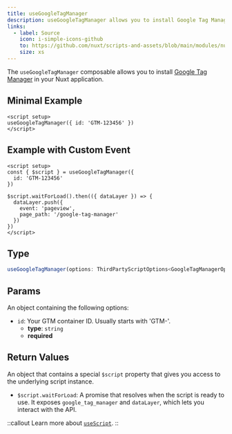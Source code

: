 ```yaml
---
title: useGoogleTagManager
description: useGoogleTagManager allows you to install Google Tag Manager in your Nuxt app.
links:
  - label: Source
    icon: i-simple-icons-github
    to: https://github.com/nuxt/scripts-and-assets/blob/main/modules/nuxt-third-party-capital/src/runtime/composables/googleTagManager.ts
    size: xs
---
```


The `useGoogleTagManager` composable allows you to install [Google Tag Manager](https://developers.google.com/tag-platform/tag-manager/web) in your Nuxt application.

## Minimal Example

```vue
<script setup>
useGoogleTagManager({ id: 'GTM-123456' })
</script>
```

## Example with Custom Event

```vue
<script setup>
const { $script } = useGoogleTagManager({
  id: 'GTM-123456'
})

$script.waitForLoad().then(({ dataLayer }) => {
  dataLayer.push({
    event: 'pageview',
    page_path: '/google-tag-manager'
  })
})
</script>
```

## Type

```ts
useGoogleTagManager(options: ThirdPartyScriptOptions<GoogleTagManagerOptions, GoogleTagManagerApi>): ThirdPartyScriptApi<GoogleTagManagerApi>
```

## Params

An object containing the following options:

- `id`: Your GTM container ID. Usually starts with 'GTM-'.
  - **type**: `string`
  - **required**

## Return Values

An object that contains a special `$script` property that gives you access to the underlying script instance.

- `$script.waitForLoad`: A promise that resolves when the script is ready to use. It exposes `google_tag_manager` and `dataLayer`, which lets you interact with the API.

::callout
Learn more about [`useScript`](https://unhead.unjs.io/usage/composables/use-script).
::
